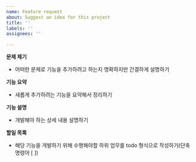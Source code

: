 ```yaml
---
name: Feature request
about: Suggest an idea for this project
title: ''
labels: ''
assignees: ''

---
```


**문제 제기**
- 어떠한 문제로 기능을 추가하려고 하는지 명확하지만 간결하게 설명하기

**기능 요약**
- 새롭게 추가하려는 기능을 요약해서 정리하기

**기능 설명**
- 개발해야 하는 상세 내용 설명하기

**할일 목록**
- 해당 기능을 개발하기 위해 수행해야할 하위 업무를 todo 형식으로 작성하기(단축명령어 [ ])
